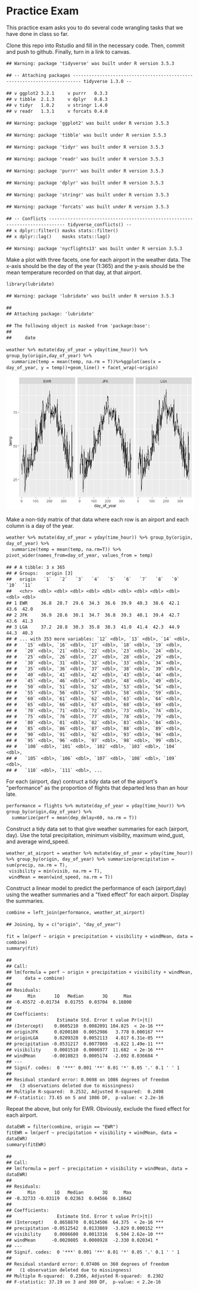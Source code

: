 Practice Exam
=============

This practice exam asks you to do several code wrangling tasks that we
have done in class so far.

Clone this repo into Rstudio and fill in the necessary code. Then,
commit and push to github. Finally, turn in a link to canvas.

    ## Warning: package 'tidyverse' was built under R version 3.5.3

    ## -- Attaching packages ------------------------------------------------------------------------- tidyverse 1.3.0 --

    ## v ggplot2 3.2.1     v purrr   0.3.3
    ## v tibble  2.1.3     v dplyr   0.8.3
    ## v tidyr   1.0.2     v stringr 1.4.0
    ## v readr   1.3.1     v forcats 0.4.0

    ## Warning: package 'ggplot2' was built under R version 3.5.3

    ## Warning: package 'tibble' was built under R version 3.5.3

    ## Warning: package 'tidyr' was built under R version 3.5.3

    ## Warning: package 'readr' was built under R version 3.5.3

    ## Warning: package 'purrr' was built under R version 3.5.3

    ## Warning: package 'dplyr' was built under R version 3.5.3

    ## Warning: package 'stringr' was built under R version 3.5.3

    ## Warning: package 'forcats' was built under R version 3.5.3

    ## -- Conflicts ---------------------------------------------------------------------------- tidyverse_conflicts() --
    ## x dplyr::filter() masks stats::filter()
    ## x dplyr::lag()    masks stats::lag()

    ## Warning: package 'nycflights13' was built under R version 3.5.3

Make a plot with three facets, one for each airport in the weather data.
The x-axis should be the day of the year (1:365) and the y-axis should
be the mean temperature recorded on that day, at that airport.

    library(lubridate)

    ## Warning: package 'lubridate' was built under R version 3.5.3

    ## 
    ## Attaching package: 'lubridate'

    ## The following object is masked from 'package:base':
    ## 
    ##     date

    weather %>% mutate(day_of_year = yday(time_hour)) %>% group_by(origin,day_of_year) %>%
      summarize(temp = mean(temp, na.rm = T))%>%ggplot(aes(x = day_of_year, y = temp))+geom_line() + facet_wrap(~origin)

![](README_files/figure-markdown_strict/unnamed-chunk-2-1.png)

Make a non-tidy matrix of that data where each row is an airport and
each column is a day of the year.

    weather %>% mutate(day_of_year = yday(time_hour)) %>% group_by(origin, day_of_year) %>% 
      summarize(temp = mean(temp, na.rm=T)) %>% pivot_wider(names_from=day_of_year, values_from = temp)

    ## # A tibble: 3 x 365
    ## # Groups:   origin [3]
    ##   origin   `1`   `2`   `3`   `4`   `5`   `6`   `7`   `8`   `9`  `10`  `11`
    ##   <chr>  <dbl> <dbl> <dbl> <dbl> <dbl> <dbl> <dbl> <dbl> <dbl> <dbl> <dbl>
    ## 1 EWR     36.8  28.7  29.6  34.3  36.6  39.9  40.3  38.6  42.1  43.6  42.0
    ## 2 JFK     36.9  28.6  30.1  34.7  36.8  39.3  40.1  39.4  42.7  43.6  41.3
    ## 3 LGA     37.2  28.8  30.3  35.8  38.3  41.0  41.4  42.3  44.9  44.3  40.3
    ## # ... with 353 more variables: `12` <dbl>, `13` <dbl>, `14` <dbl>,
    ## #   `15` <dbl>, `16` <dbl>, `17` <dbl>, `18` <dbl>, `19` <dbl>,
    ## #   `20` <dbl>, `21` <dbl>, `22` <dbl>, `23` <dbl>, `24` <dbl>,
    ## #   `25` <dbl>, `26` <dbl>, `27` <dbl>, `28` <dbl>, `29` <dbl>,
    ## #   `30` <dbl>, `31` <dbl>, `32` <dbl>, `33` <dbl>, `34` <dbl>,
    ## #   `35` <dbl>, `36` <dbl>, `37` <dbl>, `38` <dbl>, `39` <dbl>,
    ## #   `40` <dbl>, `41` <dbl>, `42` <dbl>, `43` <dbl>, `44` <dbl>,
    ## #   `45` <dbl>, `46` <dbl>, `47` <dbl>, `48` <dbl>, `49` <dbl>,
    ## #   `50` <dbl>, `51` <dbl>, `52` <dbl>, `53` <dbl>, `54` <dbl>,
    ## #   `55` <dbl>, `56` <dbl>, `57` <dbl>, `58` <dbl>, `59` <dbl>,
    ## #   `60` <dbl>, `61` <dbl>, `62` <dbl>, `63` <dbl>, `64` <dbl>,
    ## #   `65` <dbl>, `66` <dbl>, `67` <dbl>, `68` <dbl>, `69` <dbl>,
    ## #   `70` <dbl>, `71` <dbl>, `72` <dbl>, `73` <dbl>, `74` <dbl>,
    ## #   `75` <dbl>, `76` <dbl>, `77` <dbl>, `78` <dbl>, `79` <dbl>,
    ## #   `80` <dbl>, `81` <dbl>, `82` <dbl>, `83` <dbl>, `84` <dbl>,
    ## #   `85` <dbl>, `86` <dbl>, `87` <dbl>, `88` <dbl>, `89` <dbl>,
    ## #   `90` <dbl>, `91` <dbl>, `92` <dbl>, `93` <dbl>, `94` <dbl>,
    ## #   `95` <dbl>, `96` <dbl>, `97` <dbl>, `98` <dbl>, `99` <dbl>,
    ## #   `100` <dbl>, `101` <dbl>, `102` <dbl>, `103` <dbl>, `104` <dbl>,
    ## #   `105` <dbl>, `106` <dbl>, `107` <dbl>, `108` <dbl>, `109` <dbl>,
    ## #   `110` <dbl>, `111` <dbl>, ...

For each (airport, day) contruct a tidy data set of the airport's
"performance" as the proportion of flights that departed less than an
hour late.

    performance = flights %>% mutate(day_of_year = yday(time_hour)) %>% group_by(origin,day_of_year) %>%
      summarize(perf = mean(dep_delay<60, na.rm = T))

Construct a tidy data set to that give weather summaries for each
(airport, day). Use the total precipitation, minimum visibility, maximum
wind\_gust, and average wind\_speed.

    weather_at_airport = weather %>% mutate(day_of_year = yday(time_hour)) %>% group_by(origin, day_of_year) %>% summarize(precipitation = sum(precip, na.rm = T),
     visibility = min(visib, na.rm = T),
     windMean = mean(wind_speed, na.rm = T))

Construct a linear model to predict the performance of each
(airport,day) using the weather summaries and a "fixed effect" for each
airport. Display the summaries.

    combine = left_join(performance, weather_at_airport)

    ## Joining, by = c("origin", "day_of_year")

    fit = lm(perf ~ origin + precipitation + visibility + windMean, data = combine)
    summary(fit)

    ## 
    ## Call:
    ## lm(formula = perf ~ origin + precipitation + visibility + windMean, 
    ##     data = combine)
    ## 
    ## Residuals:
    ##      Min       1Q   Median       3Q      Max 
    ## -0.45572 -0.01734  0.01755  0.03704  0.18800 
    ## 
    ## Coefficients:
    ##                 Estimate Std. Error t value Pr(>|t|)    
    ## (Intercept)    0.8605210  0.0082091 104.825  < 2e-16 ***
    ## originJFK      0.0200180  0.0052986   3.778 0.000167 ***
    ## originLGA      0.0209328  0.0052113   4.017 6.31e-05 ***
    ## precipitation -0.0531217  0.0077869  -6.822 1.49e-11 ***
    ## visibility     0.0081510  0.0006977  11.682  < 2e-16 ***
    ## windMean      -0.0010823  0.0005174  -2.092 0.036684 *  
    ## ---
    ## Signif. codes:  0 '***' 0.001 '**' 0.01 '*' 0.05 '.' 0.1 ' ' 1
    ## 
    ## Residual standard error: 0.0698 on 1086 degrees of freedom
    ##   (3 observations deleted due to missingness)
    ## Multiple R-squared:  0.2532, Adjusted R-squared:  0.2498 
    ## F-statistic: 73.65 on 5 and 1086 DF,  p-value: < 2.2e-16

Repeat the above, but only for EWR. Obviously, exclude the fixed effect
for each airport.

    dataEWR = filter(combine, origin == "EWR")
    fitEWR = lm(perf ~ precipitation + visibility + windMean, data = dataEWR)
    summary(fitEWR)

    ## 
    ## Call:
    ## lm(formula = perf ~ precipitation + visibility + windMean, data = dataEWR)
    ## 
    ## Residuals:
    ##      Min       1Q   Median       3Q      Max 
    ## -0.32733 -0.03119  0.02363  0.04566  0.18642 
    ## 
    ## Coefficients:
    ##                 Estimate Std. Error t value Pr(>|t|)    
    ## (Intercept)    0.8658870  0.0134506  64.375  < 2e-16 ***
    ## precipitation -0.0512542  0.0133869  -3.829 0.000152 ***
    ## visibility     0.0086600  0.0013316   6.504 2.62e-10 ***
    ## windMean      -0.0020805  0.0008928  -2.330 0.020341 *  
    ## ---
    ## Signif. codes:  0 '***' 0.001 '**' 0.01 '*' 0.05 '.' 0.1 ' ' 1
    ## 
    ## Residual standard error: 0.07406 on 360 degrees of freedom
    ##   (1 observation deleted due to missingness)
    ## Multiple R-squared:  0.2366, Adjusted R-squared:  0.2302 
    ## F-statistic: 37.19 on 3 and 360 DF,  p-value: < 2.2e-16
